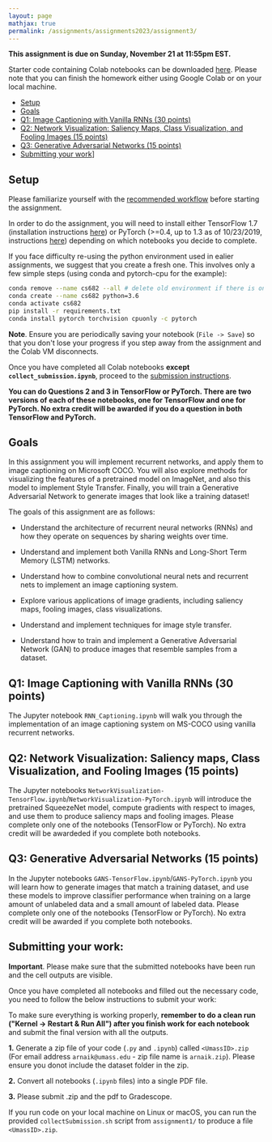 ```yaml
---
layout: page
mathjax: true
permalink: /assignments/assignments2023/assignment3/
---
```


**This assignment is due on Sunday, November 21 at 11:55pm EST.**

Starter code containing Colab notebooks can be downloaded [here](https://raw.githubusercontent.com/compsci682-fa21/compsci682-fa21.github.io/master/assignments/assignments2023/assignment3.zip). Please note that you can finish the homework either using Google Colab or on your local machine.

- [Setup](#setup)
- [Goals](#goals)
- [Q1: Image Captioning with Vanilla RNNs (30 points)](#q1-image-captioning-with-vanilla-rnns)
- [Q2: Network Visualization: Saliency Maps, Class Visualization, and Fooling Images (15 points)](#q2-networ-visualization)
- [Q3: Generative Adversarial Networks (15 points)](#q4-generative-adversarial-networks)
- [Submitting your work](#submitting-your-work)]


## Setup
Please familiarize yourself with the [recommended workflow]({{site.baseurl}}/setup-instructions/#working-remotely-on-google-colaboratory) before starting the assignment.

In order to do the assignment, you will need to install either TensorFlow 1.7 (installation instructions [here](https://www.tensorflow.org/install)) or PyTorch (>=0.4, up to 1.3 as of 10/23/2019, instructions [here](http://pytorch.org/)) depending on which notebooks you decide to complete.

If you face difficulty re-using the python environment used in ealier assignments, we suggest that you create a fresh one. This involves only a few simple steps (using conda and pytorch-cpu for the example):

```bash
conda remove --name cs682 --all # delete old environment if there is one
conda create --name cs682 python=3.6
conda activate cs682
pip install -r requirements.txt
conda install pytorch torchvision cpuonly -c pytorch
```

**Note**. Ensure you are periodically saving your notebook (`File -> Save`) so that you don't lose your progress if you step away from the assignment and the Colab VM disconnects.

Once you have completed all Colab notebooks **except `collect_submission.ipynb`**, proceed to the [submission instructions](#submitting-your-work).

**You can do Questions 2 and 3 in TensorFlow or PyTorch. There are two versions of each of these notebooks, one for TensorFlow and one for PyTorch. No extra credit will be awarded if you do a question in both TensorFlow and PyTorch.**

## Goals
In this assignment you will implement recurrent networks, and apply them to image captioning on Microsoft COCO. You will also explore methods for visualizing the features of a pretrained model on ImageNet, and also this model to implement Style Transfer. Finally, you will train a Generative Adversarial Network to generate images that look like a training dataset!

The goals of this assignment are as follows:

- Understand the architecture of recurrent neural networks (RNNs) and how they operate on sequences by sharing weights over time.

- Understand and implement both Vanilla RNNs and Long-Short Term Memory (LSTM) networks.

- Understand how to combine convolutional neural nets and recurrent nets to implement an image captioning system.

- Explore various applications of image gradients, including saliency maps, fooling images, class visualizations.

- Understand and implement techniques for image style transfer.

- Understand how to train and implement a Generative Adversarial Network (GAN) to produce images that resemble samples from a dataset.


## Q1: Image Captioning with Vanilla RNNs (30 points)
The Jupyter notebook ``RNN_Captioning.ipynb`` will walk you through the implementation of an image captioning system on MS-COCO using vanilla recurrent networks.

## Q2: Network Visualization: Saliency maps, Class Visualization, and Fooling Images (15 points)
The Jupyter notebooks ``NetworkVisualization-TensorFlow.ipynb``/``NetworkVisualization-PyTorch.ipynb`` will introduce the pretrained SqueezeNet model, compute gradients with respect to images, and use them to produce saliency maps and fooling images. Please complete only one of the notebooks (TensorFlow or PyTorch). No extra credit will be awardeded if you complete both notebooks.

## Q3: Generative Adversarial Networks (15 points)
In the Jupyter notebooks ``GANS-TensorFlow.ipynb``/``GANS-PyTorch.ipynb`` you will learn how to generate images that match a training dataset, and use these models to improve classifier performance when training on a large amount of unlabeled data and a small amount of labeled data. Please complete only one of the notebooks (TensorFlow or PyTorch). No extra credit will be awarded if you complete both notebooks.

## Submitting your work:
**Important**. Please make sure that the submitted notebooks have been run and the cell outputs are visible.

Once you have completed all notebooks and filled out the necessary code, you need to follow the below instructions to submit your work:

To make sure everything is working properly, **remember to do a clean run ("Kernel -> Restart & Run All") after you finish work for each notebook** and submit the final version with all the outputs. 

**1.** Generate a zip file of your code (`.py` and `.ipynb`) called `<UmassID>.zip` (For email address `arnaik@umass.edu` - zip file name is `arnaik.zip`). Please ensure you donot include the dataset folder in the zip.

**2.** Convert all notebooks (`.ipynb` files) into a single PDF file.

**3.** Please submit <UmassID>.zip and the pdf to Gradescope.

If you run code on your local machine on Linux or macOS,  you can run the provided `collectSubmission.sh` script from `assignment1/` to produce a file `<UmassID>.zip`.